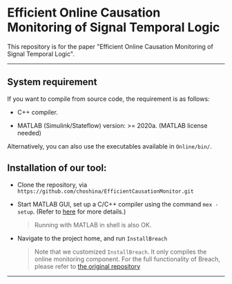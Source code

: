 # Efficient Online Causation Monitoring of Signal Temporal Logic
This repository is for the paper "Efficient Online Causation Monitoring of Signal Temporal Logic".

***

## System requirement

If you want to compile from source code, the requirement is as follows:

- C++ compiler.

- MATLAB (Simulink/Stateflow) version: >= 2020a. (MATLAB license needed)

Alternatively, you can also use the executables available in `Online/bin/`.

## Installation of our tool:

- Clone the repository, via `https://github.com/choshina/EfficientCausationMonitor.git`

- Start MATLAB GUI, set up a C/C++ compiler using the command `mex -setup`. (Refer to [here](https://www.mathworks.com/help/matlab/matlab_external/changing-default-compiler.html) for more details.)
  > Running with MATLAB in shell is also OK.

- Navigate to the project home, and run `InstallBreach`
  > Note that we customized `InstallBreach`. It only compiles the online monitoring component. For the full functionality of Breach, please refer to [the original repository](https://github.com/decyphir/breach)

***
